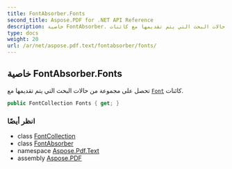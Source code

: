 ```yaml
---
title: FontAbsorber.Fonts
second_title: Aspose.PDF for .NET API Reference
description: خاصية FontAbsorber. تحصل على مجموعة من حالات البحث التي يتم تقديمها مع كائنات Font
type: docs
weight: 20
url: /ar/net/aspose.pdf.text/fontabsorber/fonts/
---
```

## خاصية FontAbsorber.Fonts

تحصل على مجموعة من حالات البحث التي يتم تقديمها مع [`Font`](../../font/) كائنات.

```csharp
public FontCollection Fonts { get; }
```

### انظر أيضًا

* class [FontCollection](../../fontcollection/)
* class [FontAbsorber](../)
* namespace [Aspose.Pdf.Text](../../../aspose.pdf.text/)
* assembly [Aspose.PDF](../../../)